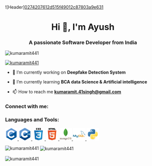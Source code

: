 ![Header][0274207612d515f49012c87803a9e631](https://github.com/kumaramit441/kumaramit441/assets/109538356/7efc7ef7-d70e-4a79-b618-d09adc0758c6)
<h1 align="center">Hi 👋, I'm Ayush</h1>
<h3 align="center">A passionate Software Developer from India</h3>

<p align="left"> <img src="https://komarev.com/ghpvc/?username=kumaramit441&label=Profile%20views&color=0e75b6&style=flat" alt="kumaramit441" /> </p>

<p align="left"> <a href="https://github.com/ryo-ma/github-profile-trophy"><img src="https://github-profile-trophy.vercel.app/?username=kumaramit441" alt="kumaramit441" /></a> </p>

- 🔭 I’m currently working on **Deepfake Detection System**

- 🌱 I’m currently learning **BCA data Science & Artificial intelligence**

- 📫 How to reach me **kumaramit.41singh@gmail.com**

<h3 align="left">Connect with me:</h3>
<p align="left">
</p>

<h3 align="left">Languages and Tools:</h3>
<p align="left"> <a href="https://www.cprogramming.com/" target="_blank" rel="noreferrer"> <img src="https://raw.githubusercontent.com/devicons/devicon/master/icons/c/c-original.svg" alt="c" width="40" height="40"/> </a> <a href="https://www.w3schools.com/cpp/" target="_blank" rel="noreferrer"> <img src="https://raw.githubusercontent.com/devicons/devicon/master/icons/cplusplus/cplusplus-original.svg" alt="cplusplus" width="40" height="40"/> </a> <a href="https://www.w3schools.com/css/" target="_blank" rel="noreferrer"> <img src="https://raw.githubusercontent.com/devicons/devicon/master/icons/css3/css3-original-wordmark.svg" alt="css3" width="40" height="40"/> </a> <a href="https://www.w3.org/html/" target="_blank" rel="noreferrer"> <img src="https://raw.githubusercontent.com/devicons/devicon/master/icons/html5/html5-original-wordmark.svg" alt="html5" width="40" height="40"/> </a> <a href="https://www.mongodb.com/" target="_blank" rel="noreferrer"> <img src="https://raw.githubusercontent.com/devicons/devicon/master/icons/mongodb/mongodb-original-wordmark.svg" alt="mongodb" width="40" height="40"/> </a> <a href="https://www.mysql.com/" target="_blank" rel="noreferrer"> <img src="https://raw.githubusercontent.com/devicons/devicon/master/icons/mysql/mysql-original-wordmark.svg" alt="mysql" width="40" height="40"/> </a> <a href="https://www.python.org" target="_blank" rel="noreferrer"> <img src="https://raw.githubusercontent.com/devicons/devicon/master/icons/python/python-original.svg" alt="python" width="40" height="40"/> </a> </p>

<p><img align="left" src="https://github-readme-stats.vercel.app/api/top-langs?username=kumaramit441&show_icons=true&locale=en&layout=compact" alt="kumaramit441" /></p>

<p>&nbsp;<img align="center" src="https://github-readme-stats.vercel.app/api?username=kumaramit441&show_icons=true&locale=en" alt="kumaramit441" /></p>

<p><img align="center" src="https://github-readme-streak-stats.herokuapp.com/?user=kumaramit441&" alt="kumaramit441" /></p>
